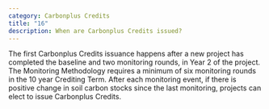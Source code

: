 ```yaml
---
category: Carbonplus Credits
title: "16"
description: When are Carbonplus Credits issued?
---
```

The first Carbonplus Credits issuance happens after a new project has completed the baseline and two monitoring rounds, in Year 2 of the project. The Monitoring Methodology requires a minimum of six monitoring rounds in the 10 year Crediting Term. After each monitoring event, if there is positive change in soil carbon stocks since the last monitoring, projects can elect to issue Carbonplus Credits.
